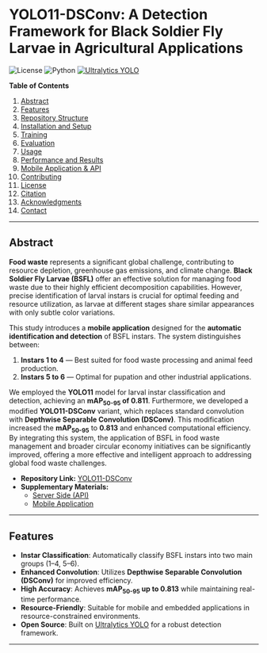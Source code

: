 # YOLO11-DSConv: A Detection Framework for Black Soldier Fly Larvae in Agricultural Applications

![License](https://img.shields.io/badge/License-MIT-blue.svg)
![Python](https://img.shields.io/badge/Python-3.7%2B-blue.svg)
[![Ultralytics YOLO](https://img.shields.io/badge/Built%20With-Ultralytics%20YOLO-orange)](https://docs.ultralytics.com/)

**Table of Contents**
1. [Abstract](#abstract)
2. [Features](#features)
3. [Repository Structure](#repository-structure)
4. [Installation and Setup](#installation-and-setup)
5. [Training](#training)
6. [Evaluation](#evaluation)
7. [Usage](#usage)
8. [Performance and Results](#performance-and-results)
9. [Mobile Application & API](#mobile-application--api)
10. [Contributing](#contributing)
11. [License](#license)
12. [Citation](#citation)
13. [Acknowledgments](#acknowledgments)
14. [Contact](#contact)

---

## Abstract
**Food waste** represents a significant global challenge, contributing to resource depletion, greenhouse gas emissions, and climate change. **Black Soldier Fly Larvae (BSFL)** offer an effective solution for managing food waste due to their highly efficient decomposition capabilities. However, precise identification of larval instars is crucial for optimal feeding and resource utilization, as larvae at different stages share similar appearances with only subtle color variations.

This study introduces a **mobile application** designed for the **automatic identification and detection** of BSFL instars. The system distinguishes between:

1. **Instars 1 to 4** — Best suited for food waste processing and animal feed production.  
2. **Instars 5 to 6** — Optimal for pupation and other industrial applications.

We employed the **YOLO11** model for larval instar classification and detection, achieving an **mAP<sub>50-95</sub> of 0.811**. Furthermore, we developed a modified **YOLO11-DSConv** variant, which replaces standard convolution with **Depthwise Separable Convolution (DSConv)**. This modification increased the **mAP<sub>50-95</sub>** to **0.813** and enhanced computational efficiency. By integrating this system, the application of BSFL in food waste management and broader circular economy initiatives can be significantly improved, offering a more effective and intelligent approach to addressing global food waste challenges.

- **Repository Link:** [YOLO11-DSConv](https://github.com/cyn-jackal/YOLO11-DSConv)  
- **Supplementary Materials:**  
  - [Server Side (API)](https://github.com/cyn-jackal/YOLO-server-API)  
  - [Mobile Application](https://github.com/cyn-jackal/larva_detector_app_v3)

---

## Features
- **Instar Classification**: Automatically classify BSFL instars into two main groups (1–4, 5–6).
- **Enhanced Convolution**: Utilizes **Depthwise Separable Convolution (DSConv)** for improved efficiency.
- **High Accuracy**: Achieves **mAP<sub>50-95</sub> up to 0.813** while maintaining real-time performance.
- **Resource-Friendly**: Suitable for mobile and embedded applications in resource-constrained environments.
- **Open Source**: Built on [Ultralytics YOLO](https://docs.ultralytics.com/) for a robust detection framework.

---
